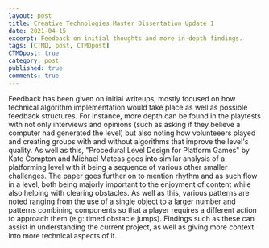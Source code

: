 ```yaml
---
layout: post
title: Creative Technologies Master Dissertation Update 1
date: 2021-04-15
excerpt: Feedback on initial thoughts and more in-depth findings.
tags: [CTMD, post, CTMDpost]
CTMDpost: true
category: post
published: true
comments: true
---
```

Feedback has been given on initial writeups, mostly focused on how technical algorithm implementation would take place as well as possible feedback structures. For instance, more depth can be found in the playtests with not only interviews and opinions (such as asking if they believe a computer had generated the level) but also noting how volunteeers played and creating groups with and without algorithms that improve the level's quality. As well as this, "Procedural Level Design for Platform Games" by Kate Compton and Michael Mateas goes into similar analysis of a platforming level with it being a sequence of various other smaller challenges. The paper goes further on to mention rhythm and as such flow in a level, both being majorly important to the enjoyment of content while also helping with clearing obstacles. As well as this, various patterns are noted ranging from the use of a single object to a larger number and patterns combining components so that a player requires a different action to approach them (e.g: timed obstacle jumps). Findings such as these can assist in understanding the current project, as well as giving more context into more technical aspects of it.